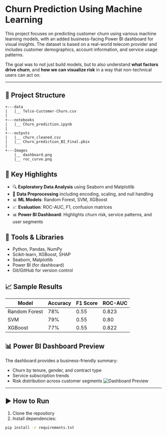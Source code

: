 # Churn Prediction Using Machine Learning

This project focuses on predicting customer churn using various machine learning models, with an added business-facing Power BI dashboard for visual insights. The dataset is based on a real-world telecom provider and includes customer demographics, account information, and service usage patterns.

The goal was to not just build models, but to also understand **what factors drive churn**, and **how we can visualize risk** in a way that non-technical users can act on.

---

## 📁 Project Structure
```
+---data
|   |__ Telco-Customer-Churn.csv
|
+---notebooks
|   |__ Churn_prediction.ipynb
|
+---outputs
|   |__ churn_cleaned.csv
|   |__ Churn_prediction_BI_Final.pbix
|
+---Images
    |__ dashboard.png
    |__ roc_curve.png
```
## 🚀 Key Highlights

- 🔍 **Exploratory Data Analysis** using Seaborn and Matplotlib
- 🔄 **Data Preprocessing** including encoding, scaling, and null handling
- 📊 **ML Models**: Random Forest, SVM, XGBoost
- 📈 **Evaluation**: ROC-AUC, F1, confusion matrices
- 📊 **Power BI Dashboard**: Highlights churn risk, service patterns, and user segments

## 🔧 Tools & Libraries

- Python, Pandas, NumPy
- Scikit-learn, XGBoost, SHAP
- Seaborn, Matplotlib
- Power BI (for dashboard)
- Git/GitHub for version control

## 📈 Sample Results

| Model         | Accuracy | F1 Score | ROC-AUC |
|---------------|----------|----------|---------|
| Random Forest | 78%      | 0.55     | 0.823   |
| SVM           | 79%      | 0.55     | 0.80    |
| XGBoost       | 77%      | 0.55     | 0.822   |

## 📊 Power BI Dashboard Preview

The dashboard provides a business-friendly summary:
- Churn by tenure, gender, and contract type
- Service subscription trends
- Risk distribution across customer segments
![Dashboard Preview](Images/dashboard.png)
---
## ▶️ How to Run

1. Clone the repository
2. Install dependencies:
```bash
pip install -r requirements.txt
